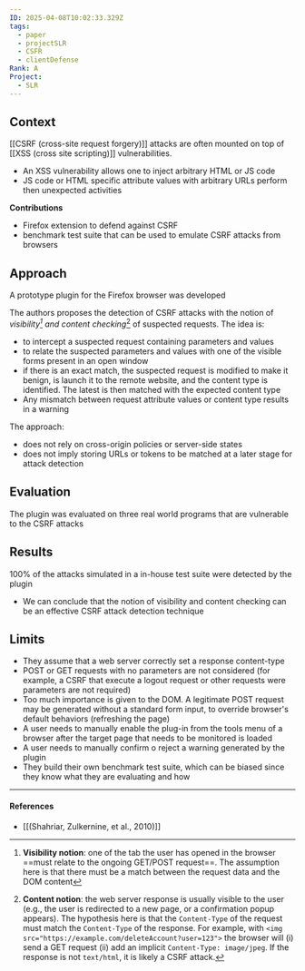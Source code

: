 ```yaml
---
ID: 2025-04-08T10:02:33.329Z
tags:
  - paper
  - projectSLR
  - CSFR
  - clientDefense
Rank: A
Project:
  - SLR
---
```

## Context

[[CSRF (cross-site request forgery)]] attacks are often mounted on top of [[XSS (cross site scripting)]] vulnerabilities.
- An XSS vulnerability allows one to inject arbitrary HTML or JS code
- JS code or HTML specific attribute values with arbitrary URLs perform then unexpected activities

**Contributions**
- Firefox extension to defend against CSRF
- benchmark test suite that can be used to emulate CSRF attacks from browsers

## Approach

A prototype plugin for the Firefox browser was developed

The authors proposes the detection of CSRF attacks with the notion of *visibility[^1] and content checking*[^2] of suspected requests. The idea is:
- to intercept a suspected request containing parameters and values
- to relate the suspected parameters and values with one of the visible forms present in an open window
- if there is an exact match, the suspected request is modified to make it benign, is launch it to the remote website, and the content type is identified. The latest is then matched with the expected content type
- Any mismatch between request attribute values or content type results in a warning

The approach:
- does not rely on cross-origin policies or server-side states
- does not imply storing URLs or tokens to be matched at a later stage for attack detection

## Evaluation

The plugin was evaluated on three real world programs that are vulnerable to the CSRF attacks

## Results

100% of the attacks simulated in a in-house test suite were detected by the plugin
- We can conclude that the notion of visibility and content checking can be an effective CSRF attack detection technique

## Limits

- They assume that a web server correctly set a response content-type
- POST or GET requests with no parameters are not considered (for example, a CSRF that execute a logout request or other requests were parameters are not required)
- Too much importance is given to the DOM. A legitimate POST request may be generated without a standard form input, to override browser's default behaviors (refreshing the page)
- A user needs to manually enable the plug-in from the tools menu of a browser after the target page that needs to be monitored is loaded
- A user needs to manually confirm o reject a warning generated by the plugin
- They build their own benchmark test suite, which can be biased since they know what they are evaluating and how

---
#### References
- [[(Shahriar, Zulkernine, et al., 2010)]]

[^1]: **Visibility notion**: one of the tab the user has opened in the browser ==must relate to the ongoing GET/POST request==. The assumption here is that there must be a match between the request data and the DOM content

[^2]: **Content notion**: the web server response is usually visible to the user (e.g., the user is redirected to a new page, or a confirmation popup appears). The hypothesis here is that the `Content-Type` of the request must match the `Content-Type` of the response. For example, with `<img src="https://example.com/deleteAccount?user=123">` the browser will (i) send a GET request (ii) add an implicit `Content-Type: image/jpeg`. If the response is not `text/html`, it is likely a CSRF attack.
